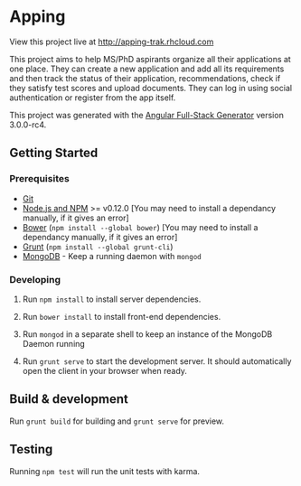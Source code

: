 # Apping

View this project live at http://apping-trak.rhcloud.com

This project aims to help MS/PhD aspirants organize all their applications at one place. They can create a new application and add all its requirements and then track the status of their application, recommendations, check if they satisfy test scores and upload documents.
They can log in using social authentication or register from the app itself.

This project was generated with the [Angular Full-Stack Generator](https://github.com/DaftMonk/generator-angular-fullstack) version 3.0.0-rc4.


## Getting Started

### Prerequisites

- [Git](https://git-scm.com/)
- [Node.js and NPM](nodejs.org) >= v0.12.0 [You may need to install a dependancy manually, if it gives an error]
- [Bower](bower.io) (`npm install --global bower`) [You may need to install a dependancy manually, if it gives an error]
- [Grunt](http://gruntjs.com/) (`npm install --global grunt-cli`)
- [MongoDB](https://www.mongodb.org/) - Keep a running daemon with `mongod`

### Developing

1. Run `npm install` to install server dependencies.

2. Run `bower install` to install front-end dependencies.

3. Run `mongod` in a separate shell to keep an instance of the MongoDB Daemon running

4. Run `grunt serve` to start the development server. It should automatically open the client in your browser when ready.

## Build & development

Run `grunt build` for building and `grunt serve` for preview.

## Testing

Running `npm test` will run the unit tests with karma.
